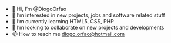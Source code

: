 - 👋 Hi, I’m @DiogoOrfao
- 👀 I’m interested in new projects, jobs and software related stuff
- 🌱 I’m currently learning HTML5, CSS, PHP
- 💞️ I’m looking to collaborate on new projects and developments
- 📫 How to reach me diogo.orfao@hotmail.com

<!---
DiogoOrfao/DiogoOrfao is a ✨ special ✨ repository because its `README.md` (this file) appears on your GitHub profile.
You can click the Preview link to take a look at your changes.
--->
